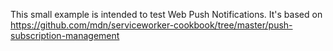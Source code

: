 This small example is intended to test Web Push Notifications. It's based on https://github.com/mdn/serviceworker-cookbook/tree/master/push-subscription-management 
